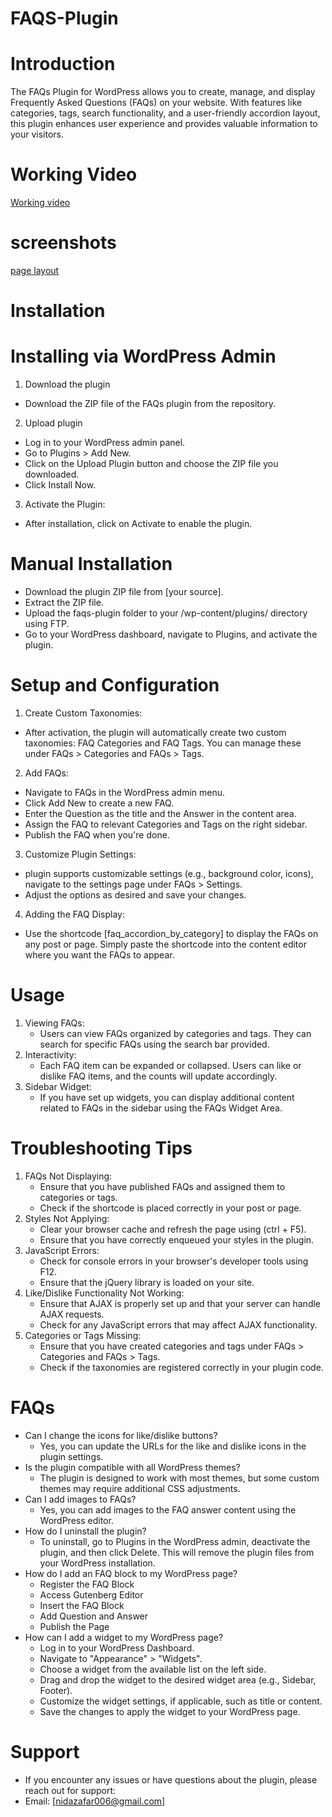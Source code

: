 # FAQS-Plugin
# Introduction
The FAQs Plugin for WordPress allows you to create, manage, and display Frequently Asked Questions (FAQs) on your website. With features like categories, tags, search functionality, and a user-friendly accordion layout, this plugin enhances user experience and provides valuable information to your visitors.

# Working Video

<a href="https://drive.google.com/file/d/1RSUufoHglm2wph3wKn17L9I9WiL27WAW/view?usp=sharing" target="_blank">
  Working video
</a>

# screenshots

<a href="https://drive.google.com/file/d/1eCEnJfxPLuZAlQfkOdO8bDST0gWNyWzi/view?usp=sharing" target="_blank">
  page layout
</a>


# Installation
# Installing via WordPress Admin
1. Download the plugin
  - Download the ZIP file of the FAQs plugin from the repository.
2. Upload plugin
  - Log in to your WordPress admin panel.
  - Go to Plugins > Add New.
  - Click on the Upload Plugin button and choose the ZIP file you downloaded.
  - Click Install Now.
3. Activate the Plugin:
  - After installation, click on Activate to enable the plugin.  
# Manual Installation
  - Download the plugin ZIP file from [your source].
  - Extract the ZIP file.
  - Upload the faqs-plugin folder to your /wp-content/plugins/ directory using FTP.
  - Go to your WordPress dashboard, navigate to Plugins, and activate the plugin.

# Setup and Configuration

1. Create Custom Taxonomies:
  - After activation, the plugin will automatically create two custom taxonomies: FAQ Categories and FAQ Tags. You can manage these under FAQs > Categories and FAQs > Tags.
2. Add FAQs:
  - Navigate to FAQs in the WordPress admin menu.
  - Click Add New to create a new FAQ.
  - Enter the Question as the title and the Answer in the content area.
  - Assign the FAQ to relevant Categories and Tags on the right sidebar.
  - Publish the FAQ when you're done.
3. Customize Plugin Settings:
  -  plugin supports customizable settings (e.g., background color, icons), navigate to the settings page under FAQs > Settings.
  - Adjust the options as desired and save your changes.
4. Adding the FAQ Display:
  - Use the shortcode [faq_accordion_by_category] to display the FAQs on any post or page. Simply paste the shortcode into the content editor where you want the FAQs to appear.

#  Usage

1. Viewing FAQs:
    - Users can view FAQs organized by categories and tags. They can search for specific FAQs using the search bar provided.
2. Interactivity:
    - Each FAQ item can be expanded or collapsed. Users can like or dislike FAQ items, and the counts will update accordingly.
3. Sidebar Widget:
    - If you have set up widgets, you can display additional content related to FAQs in the sidebar using the FAQs Widget Area.

# Troubleshooting Tips

1. FAQs Not Displaying:
    - Ensure that you have published FAQs and assigned them to categories or tags.
    - Check if the shortcode is placed correctly in your post or page.
2. Styles Not Applying:
    - Clear your browser cache and refresh the page using (ctrl + F5).
    - Ensure that you have correctly enqueued your styles in the plugin.
3. JavaScript Errors:
    - Check for console errors in your browser's developer tools using F12.
    - Ensure that the jQuery library is loaded on your site.
4. Like/Dislike Functionality Not Working:
    - Ensure that AJAX is properly set up and that your server can handle AJAX requests.
    - Check for any JavaScript errors that may affect AJAX functionality.
5. Categories or Tags Missing:
    - Ensure that you have created categories and tags under FAQs > Categories and FAQs > Tags.
    - Check if the taxonomies are registered correctly in your plugin code.

# FAQs
  - Can I change the icons for like/dislike buttons?
       - Yes, you can update the URLs for the like and dislike icons in the plugin settings.
  - Is the plugin compatible with all WordPress themes?
       - The plugin is designed to work with most themes, but some custom themes may require additional CSS adjustments.
  - Can I add images to FAQs?
       - Yes, you can add images to the FAQ answer content using the WordPress editor.
  - How do I uninstall the plugin?
       - To uninstall, go to Plugins in the WordPress admin, deactivate the plugin, and then click Delete. This will remove the plugin files from your WordPress installation.
  -  How do I add an FAQ block to my WordPress page?
       - Register the FAQ Block
       - Access Gutenberg Editor
       - Insert the FAQ Block
       - Add Question and Answer
       - Publish the Page
  - How can I add a widget to my WordPress page?
       - Log in to your WordPress Dashboard.
       - Navigate to "Appearance" > "Widgets".
       - Choose a widget from the available list on the left side.
       - Drag and drop the widget to the desired widget area (e.g., Sidebar, Footer).
       - Customize the widget settings, if applicable, such as title or content.
       - Save the changes to apply the widget to your WordPress page.


# Support
  - If you encounter any issues or have questions about the plugin, please reach out for support:
   - Email: [nidazafar006@gmail.com]
